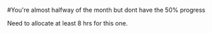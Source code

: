 #You're almost halfway of the month but dont have the 50% progress 

Need to allocate at least 8 hrs for this one.